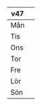 
| v47|  |
|--|--|
| Mån |  |
| Tis |  |
| Ons |  |
| Tor |  |
| Fre |  |
| Lör |  |
| Sön |  |
<!--stackedit_data:
eyJoaXN0b3J5IjpbMjA0OTE4NjMyNiw2Mjg2MzU2NzgsLTY5Mj
k4NzIyOF19
-->